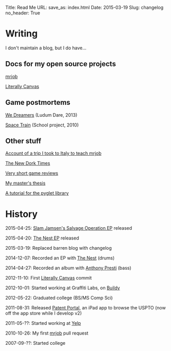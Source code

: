 Title: Read Me
URL:
save_as: index.html
Date: 2015-03-19
Slug: changelog
no_header: True

# Writing

I don't maintain a blog, but I do have...

## Docs for my open source projects

[mrjob](http://mrjob.readthedocs.org/)

[Literally Canvas](http://literallycanvas.com)

## Game postmortems

[We Dreamers](/we-dreamers-postmortem.html) (Ludum Dare, 2013)

[Space Train](/space-train-postmortem.html) (School project, 2010)

## Other stuff

[Account of a trip I took to Italy to teach mrjob](/teaching-in-turin.html)

[The New Dork Times](http://steveasleep.com/newdorktimes/)

[Very short game reviews](/game-reviews.html)

[My master's thesis](/my-masters-thesis.html)

[A tutorial for the pyglet library](/pyglettutorial.html)

# History

2015-04-25: [Slam Jamsen's Salvage Operation EP](http://slamjamsen.bandcamp.com) released

2015-04-20: [The Nest EP](http://jams.thenestmusic.com) released

2015-03-19: Replaced barren blog with changelog

2014-12-07: Recorded an EP with [The Nest](http://thenestmusic.com) (drums)

2014-04-27: Recorded an album with
[Anthony Presti](
  https://soundcloud.com/anthonypresti/sets/clarity-in-hindsight) (bass)

2012-11-10: First [Literally Canvas](http://literallycanvas.com) commit

2012-10-01: Started working at Graffiti Labs, on
[Buildy](http://playbuildy.com)

2012-05-22: Graduated college (BS/MS Comp Sci)

2011-08-31: Released
[Patent Portal](http://cooperlegalgroup.com/patent-portal/), an iPad app to
browse the USPTO (now off the app store while I develop v2)

2011-05-??: Started working at [Yelp](http://yelp.com)

2010-10-26: My first [mrjob](http://mrjob.readthedocs.org) pull request

2007-09-??: Started college
